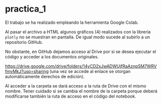 # practica_1

El trabajo se ha realizado empleando la herramienta Google Colab.

Al pasar el archivo a HTML algunos gráficos (4) realizados con la librería `plotly` no se muestran en pantalla. De igual modo sucede al subirlo a un repositorio GitHub.

No obstante, en GitHub dejamos acceso al Drive por si se desea ejecutar el código y acceder a los documentos originales.

https://drive.google.com/drive/folders/14yCD2xJwADWUjfRaAznpSM7WRVfmvMkJ?usp=sharing (una vez se accede al enlace se otorgan automáticamente derechos de edición).

Al acceder a la carpeta se dará acceso a la ruta de Drive con el mismo nombre. Tener cuidado si se cambia el nombre de la carpeta porque deberá modificarse también la ruta de acceso en el código del notebook.
